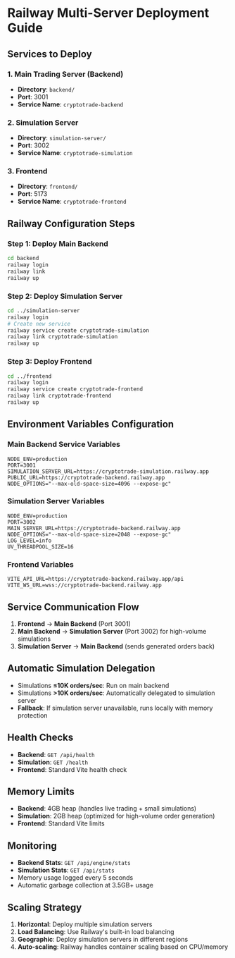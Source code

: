 # Railway Multi-Server Deployment Guide

## Services to Deploy

### 1. Main Trading Server (Backend)

- **Directory**: `backend/`
- **Port**: 3001
- **Service Name**: `cryptotrade-backend`

### 2. Simulation Server

- **Directory**: `simulation-server/`
- **Port**: 3002
- **Service Name**: `cryptotrade-simulation`

### 3. Frontend

- **Directory**: `frontend/`
- **Port**: 5173
- **Service Name**: `cryptotrade-frontend`

## Railway Configuration Steps

### Step 1: Deploy Main Backend

```bash
cd backend
railway login
railway link
railway up
```

### Step 2: Deploy Simulation Server

```bash
cd ../simulation-server
railway login
# Create new service
railway service create cryptotrade-simulation
railway link cryptotrade-simulation
railway up
```

### Step 3: Deploy Frontend

```bash
cd ../frontend
railway login
railway service create cryptotrade-frontend
railway link cryptotrade-frontend
railway up
```

## Environment Variables Configuration

### Main Backend Service Variables

```env
NODE_ENV=production
PORT=3001
SIMULATION_SERVER_URL=https://cryptotrade-simulation.railway.app
PUBLIC_URL=https://cryptotrade-backend.railway.app
NODE_OPTIONS="--max-old-space-size=4096 --expose-gc"
```

### Simulation Server Variables

```env
NODE_ENV=production
PORT=3002
MAIN_SERVER_URL=https://cryptotrade-backend.railway.app
NODE_OPTIONS="--max-old-space-size=2048 --expose-gc"
LOG_LEVEL=info
UV_THREADPOOL_SIZE=16
```

### Frontend Variables

```env
VITE_API_URL=https://cryptotrade-backend.railway.app/api
VITE_WS_URL=wss://cryptotrade-backend.railway.app
```

## Service Communication Flow

1. **Frontend** → **Main Backend** (Port 3001)
2. **Main Backend** → **Simulation Server** (Port 3002) for high-volume simulations
3. **Simulation Server** → **Main Backend** (sends generated orders back)

## Automatic Simulation Delegation

- Simulations **≤10K orders/sec**: Run on main backend
- Simulations **>10K orders/sec**: Automatically delegated to simulation server
- **Fallback**: If simulation server unavailable, runs locally with memory protection

## Health Checks

- **Backend**: `GET /api/health`
- **Simulation**: `GET /health`
- **Frontend**: Standard Vite health check

## Memory Limits

- **Backend**: 4GB heap (handles live trading + small simulations)
- **Simulation**: 2GB heap (optimized for high-volume order generation)
- **Frontend**: Standard Vite limits

## Monitoring

- **Backend Stats**: `GET /api/engine/stats`
- **Simulation Stats**: `GET /api/stats`
- Memory usage logged every 5 seconds
- Automatic garbage collection at 3.5GB+ usage

## Scaling Strategy

1. **Horizontal**: Deploy multiple simulation servers
2. **Load Balancing**: Use Railway's built-in load balancing
3. **Geographic**: Deploy simulation servers in different regions
4. **Auto-scaling**: Railway handles container scaling based on CPU/memory
